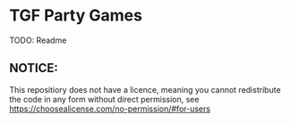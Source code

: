 # TGF Party Games
TODO: Readme

## NOTICE:
This repositiory does not have a licence, meaning you cannot redistribute the code in any form without direct permission, see https://choosealicense.com/no-permission/#for-users